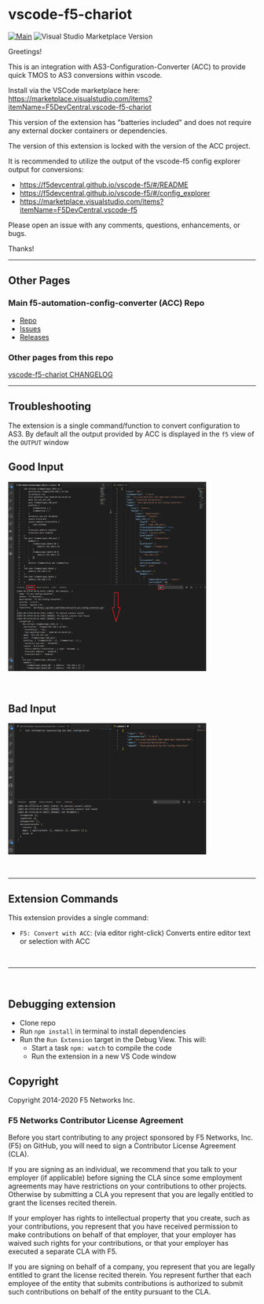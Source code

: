 
# vscode-f5-chariot

[![Main](https://github.com/f5devcentral/vscode-f5-chariot/actions/workflows/main.yml/badge.svg?branch=main)](https://github.com/f5devcentral/vscode-f5-chariot/actions/workflows/main.yml)
![Visual Studio Marketplace Version](https://img.shields.io/visual-studio-marketplace/v/F5DevCentral.vscode-f5-chariot?style=plastic)

Greetings!

This is an integration with AS3-Configuration-Converter (ACC) to provide quick TMOS to AS3 conversions within vscode.

Install via the VSCode marketplace here:  <https://marketplace.visualstudio.com/items?itemName=F5DevCentral.vscode-f5-chariot>

This version of the extension has "batteries included" and does not require any external docker containers or dependencies.

The version of this extension is locked with the version of the ACC project.

It is recommended to utilize the output of the vscode-f5 config explorer output for conversions:

- <https://f5devcentral.github.io/vscode-f5/#/README>
- <https://f5devcentral.github.io/vscode-f5/#/config_explorer>
- <https://marketplace.visualstudio.com/items?itemName=F5DevCentral.vscode-f5>

Please open an issue with any comments, questions, enhancements, or bugs.

Thanks!

---

## Other Pages

### Main f5-automation-config-converter (ACC) Repo

* [Repo](https://github.com/f5devcentral/f5-automation-config-converter)
* [Issues](https://github.com/f5devcentral/f5-automation-config-converter/issues)
* [Releases](https://github.com/f5devcentral/f5-automation-config-converter/releases)

### Other pages from this repo

[vscode-f5-chariot CHANGELOG](CHANGELOG.md)

---

## Troubleshooting

The extension is a single command/function to convert configuration to AS3.  By default all the output provided by ACC is displayed in the ``f5`` view of the ``OUTPUT`` window

## Good Input

<!-- ![Basic Ouput Screenshot](./chariot_output_4.15.2021.png) -->
<img src="./chariot_output_4.15.2021.png" alt="drawing" width="80%"/>

&nbsp;

## Bad Input

<!-- ![Basic Ouput None Screenshot](chariot_output_bare_4.15.2021.png) -->
<img src="./chariot_output_bare_4.15.2021.png" alt="drawing" width="80%"/>

&nbsp;

---

## Extension Commands

This extension provides a single command:

* `F5: Convert with ACC`: (via editor right-click) Converts entire editor text or selection with ACC

&nbsp;

---

&nbsp;

## Debugging extension

* Clone repo
* Run `npm install` in terminal to install dependencies
* Run the `Run Extension` target in the Debug View. This will:
  * Start a task `npm: watch` to compile the code
  * Run the extension in a new VS Code window

## Copyright

Copyright 2014-2020 F5 Networks Inc.

### F5 Networks Contributor License Agreement

Before you start contributing to any project sponsored by F5 Networks, Inc. (F5) on GitHub, you will need to sign a Contributor License Agreement (CLA).  

If you are signing as an individual, we recommend that you talk to your employer (if applicable) before signing the CLA since some employment agreements may have restrictions on your contributions to other projects. Otherwise by submitting a CLA you represent that you are legally entitled to grant the licenses recited therein.  

If your employer has rights to intellectual property that you create, such as your contributions, you represent that you have received permission to make contributions on behalf of that employer, that your employer has waived such rights for your contributions, or that your employer has executed a separate CLA with F5.

If you are signing on behalf of a company, you represent that you are legally entitled to grant the license recited therein. You represent further that each employee of the entity that submits contributions is authorized to submit such contributions on behalf of the entity pursuant to the CLA.
